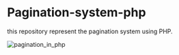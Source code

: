 # Pagination-system-php
this repository represent the pagination system using PHP.

![pagination_in_php](https://user-images.githubusercontent.com/69725593/132916383-63542a9d-7b05-456a-8dea-9e0cd5c093d9.png)
